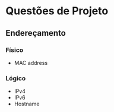 # Questões de Projeto

## Endereçamento

### Físico
- MAC address

### Lógico
- IPv4
- IPv6
- Hostname

##
<!--stackedit_data:
eyJoaXN0b3J5IjpbMTE2ODg3MTc5Nl19
-->